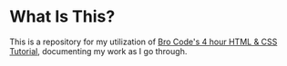 # What Is This?
This is a repository for my utilization of [Bro Code's 4 hour HTML & CSS Tutorial](https://www.youtube.com/watch?v=HGTJBPNC-Gw&list=PLZPZq0r_RZOPP5Yjt6IqgytMRY5uLt4y3), documenting my work as I go through.
